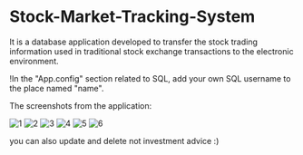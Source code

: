 # Stock-Market-Tracking-System
It is a database application developed to transfer the stock trading information used in traditional stock exchange transactions to the electronic environment. 

!In the "App.config" section related to SQL, add your own SQL username to the place named "name".

The screenshots from the application:

![1](https://github.com/utku-create/Stock-Market-Tracking-System/assets/93786600/f110dd8f-c72b-4175-ac45-8d067f3ed040)
![2](https://github.com/utku-create/Stock-Market-Tracking-System/assets/93786600/9636566d-cca2-4c76-aade-7d35d68a2961)
![3](https://github.com/utku-create/Stock-Market-Tracking-System/assets/93786600/ce21f5df-d960-4634-9229-e07c433399e9)
![4](https://github.com/utku-create/Stock-Market-Tracking-System/assets/93786600/6e985700-f7ee-4436-a81a-66a6c8445917)
![5](https://github.com/utku-create/Stock-Market-Tracking-System/assets/93786600/832ef579-a486-4ca4-8779-1cf7c23febc1)
![6](https://github.com/utku-create/Stock-Market-Tracking-System/assets/93786600/cdc91d25-0b75-4e37-8f7e-c11c14280745)

you can also update and delete
not investment advice :)
